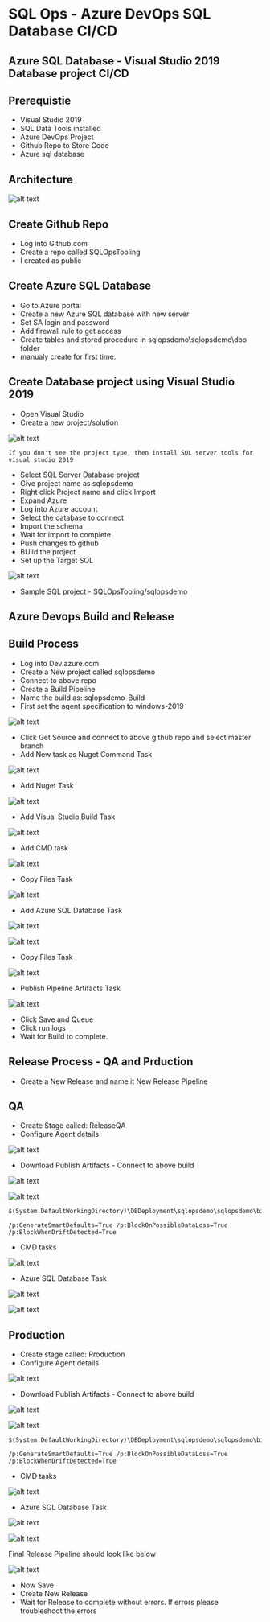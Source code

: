# SQL Ops - Azure DevOps SQL Database CI/CD 

## Azure SQL Database - Visual Studio 2019 Database project CI/CD

## Prerequistie

- Visual Studio 2019
- SQL Data Tools installed
- Azure DevOps Project
- Github Repo to Store Code
- Azure sql database

## Architecture

![alt text](https://github.com/balakreshnan/SQLOpsTooling/blob/master/images/devopsarch.jpg "Architecture")

## Create Github Repo

- Log into Github.com
- Create a repo called SQLOpsTooling
- I created as public

## Create Azure SQL Database

- Go to Azure portal
- Create a new Azure SQL database with new server
- Set SA login and password
- Add firewall rule to get access
- Create tables and stored procedure in sqlopsdemo\sqlopsdemo\dbo folder
- manualy create for first time.

## Create Database project using Visual Studio 2019

- Open Visual Studio
- Create a new project/solution

![alt text](https://github.com/balakreshnan/SQLOpsTooling/blob/master/images/vsprj1.jpg "Project")

```
If you don't see the project type, then install SQL server tools for visual studio 2019
```

- Select SQL Server Database project
- Give project name as sqlopsdemo
- Right click Project name and click Import
- Expand Azure
- Log into Azure account
- Select the database to connect
- Import the schema
- Wait for import to complete
- Push changes to github
- BUild the project
- Set up the Target SQL

![alt text](https://github.com/balakreshnan/SQLOpsTooling/blob/master/images/vsprj2.jpg "Project")

- Sample SQL project - SQLOpsTooling/sqlopsdemo

## Azure Devops Build and Release

## Build Process

- Log into Dev.azure.com
- Create a New project called sqlopsdemo
- Connect to above repo
- Create a Build Pipeline
- Name the build as: sqlopsdemo-Build
- First set the agent specification to windows-2019

![alt text](https://github.com/balakreshnan/SQLOpsTooling/blob/master/images/build1.jpg "Build")

- Click Get Source and connect to above github repo and select master branch
- Add New task as Nuget Command Task

![alt text](https://github.com/balakreshnan/SQLOpsTooling/blob/master/images/build2.jpg "Build")

- Add Nuget Task

![alt text](https://github.com/balakreshnan/SQLOpsTooling/blob/master/images/build3.jpg "Build")

- Add Visual Studio Build Task

![alt text](https://github.com/balakreshnan/SQLOpsTooling/blob/master/images/build4.jpg "Build")

- Add CMD task

![alt text](https://github.com/balakreshnan/SQLOpsTooling/blob/master/images/build5.jpg "Build")

- Copy Files Task

![alt text](https://github.com/balakreshnan/SQLOpsTooling/blob/master/images/build6.jpg "Build")

- Add Azure SQL Database Task

![alt text](https://github.com/balakreshnan/SQLOpsTooling/blob/master/images/build7.jpg "Build")

![alt text](https://github.com/balakreshnan/SQLOpsTooling/blob/master/images/build7-1.jpg "Build")

- Copy Files Task

![alt text](https://github.com/balakreshnan/SQLOpsTooling/blob/master/images/build8.jpg "Build")

- Publish Pipeline Artifacts Task

![alt text](https://github.com/balakreshnan/SQLOpsTooling/blob/master/images/build9.jpg "Build")

- Click Save and Queue
- Click run logs
- Wait for Build to complete.

## Release Process - QA and Prduction

- Create a New Release and name it New Release Pipeline

## QA

- Create Stage called: ReleaseQA
- Configure Agent details

![alt text](https://github.com/balakreshnan/SQLOpsTooling/blob/master/images/releaseqa1.JPG "Release QA")

- Download Publish Artifacts - Connect to above build

![alt text](https://github.com/balakreshnan/SQLOpsTooling/blob/master/images/releaseqa2.JPG "Release QA")

![alt text](https://github.com/balakreshnan/SQLOpsTooling/blob/master/images/releaseqa2-1.JPG "Release QA")

```
$(System.DefaultWorkingDirectory)\DBDeployment\sqlopsdemo\sqlopsdemo\bin\Release\sqlopsdemo.dacpac
```

```
/p:GenerateSmartDefaults=True /p:BlockOnPossibleDataLoss=True /p:BlockWhenDriftDetected=True
```

- CMD tasks

![alt text](https://github.com/balakreshnan/SQLOpsTooling/blob/master/images/releaseqa3.JPG "Release QA")

- Azure SQL Database Task

![alt text](https://github.com/balakreshnan/SQLOpsTooling/blob/master/images/releaseqa4.JPG "Release QA")

![alt text](https://github.com/balakreshnan/SQLOpsTooling/blob/master/images/releaseqa4-1.JPG "Release QA")

## Production

- Create stage called: Production
- Configure Agent details

![alt text](https://github.com/balakreshnan/SQLOpsTooling/blob/master/images/releaseprod1.JPG "Release PROD")

- Download Publish Artifacts - Connect to above build

![alt text](https://github.com/balakreshnan/SQLOpsTooling/blob/master/images/releaseprod2.JPG "Release PROD")

![alt text](https://github.com/balakreshnan/SQLOpsTooling/blob/master/images/releaseprod2-1.JPG "Release PROD")

```
$(System.DefaultWorkingDirectory)\DBDeployment\sqlopsdemo\sqlopsdemo\bin\Release\sqlopsdemo.dacpac
```

```
/p:GenerateSmartDefaults=True /p:BlockOnPossibleDataLoss=True /p:BlockWhenDriftDetected=True
```

- CMD tasks

![alt text](https://github.com/balakreshnan/SQLOpsTooling/blob/master/images/releaseprod3.JPG "Release PROD")

- Azure SQL Database Task

![alt text](https://github.com/balakreshnan/SQLOpsTooling/blob/master/images/releaseprod4.JPG "Release PROD")

![alt text](https://github.com/balakreshnan/SQLOpsTooling/blob/master/images/releaseprod4-1.JPG "Release PROD")

Final Release Pipeline should look like below

![alt text](https://github.com/balakreshnan/SQLOpsTooling/blob/master/images/releaseall1.jpg "Release ALL")

- Now Save
- Create New Release
- Wait for Release to complete without errors. If errors please troubleshoot the errors